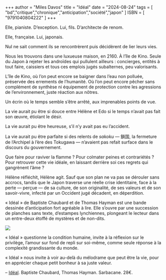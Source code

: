 +++
author = "Miles Davos"
title = "Idéal"
date = "2024-08-24"
tags = [
    "bd","critique","chronique","anticipation","société","japon"
]
ISBN = [
    "9791040804222"
]
+++

Elle, pianiste. D’exception. Lui, fils. D’architecte de renom.

Elle, française. Lui, japonais.

Nul ne sait comment ils se rencontrèrent puis décidèrent de lier leurs vies.

Nous les trouvons dans une luxueuse maison, en 2160. À l’île de Kino. Seule du Japon à rejeter les androïdes qui pullulent ailleurs : concierges, entités à tout faire, caissiers et tous ces emplois jugés subalternes, peu valorisants.

L’île de Kino, où l’on peut encore se baigner dans l’eau non polluée, préservée des errements de l’humanité. Où l’on peut encore pêcher sans complément de synthèse ni équipement de protection contre les agressions de l’environnement, juste réaction aux nôtres.

Un écrin où le temps semble s’être arrêté, aux imprenables points de vue. 

La vie aurait pu être si douce entre Hélène et Edo si le temps n’avait pas fait son œuvre, étiolant le désir.

La vie aurait pu être heureuse, s’il n’y avait pas eu l’accident.

La vie aurait pu être parfaite si des relents de *sakoku* — 鎖国, la fermeture de l’Archipel à l’ère des Tokugawa — n’avaient pas refait surface dans le discours du gouvernement.

Que faire pour raviver la flamme ? Pour colmater peines et contrariétés ? Pour retrouver cette vie idéale, en laissant derrière soi ces regrets qui gangrènent l’âme ?

Hélène réfléchit, Hélène agit. Sauf que son plan ne va pas se dérouler sans accrocs, tandis que le Japon traverse une réelle crise identitaire, face à la perte — perçue — de sa culture, de son originalité, de ses valeurs et de son savoir-vivre, infecté par un Occident jugé décadent, en déperdition.

« Idéal » de Baptiste Chaubard et de Thomas Hayman est une bande dessinée d’anticipation fort agréable à lire. Elle s’ouvre par une succession de planches sans texte, d’estampes lynchiennes, plongeant le lecteur dans un entre-deux étoffé de mystères et de non-dits.

![](/images/ideal.jpeg)

« Idéal » questionne la condition humaine, invite à la réflexion sur le privilège, l’amour sur fond de repli sur soi-même, comme seule réponse à la complexité grandissante du monde.

« Idéal » nous invite à voir au-delà du mélodrame que peut être la vie, pour en apprécier chaque petit bonheur à sa juste valeur.

–
[Idéal](https://editions-sarbacane.com/bd/ideal). Baptiste Chaubard, Thomas Hayman. Sarbacane. 28€.
